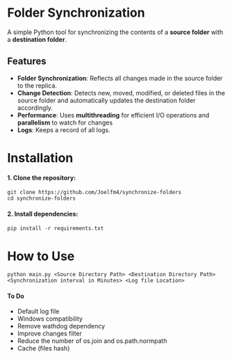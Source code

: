 # Folder Synchronization 

A simple Python tool for synchronizing the contents of a **source folder** with a **destination folder**.

## Features
- **Folder Synchronization**: Reflects all changes made in the source folder to the replica.
- **Change Detection**: Detects new, moved, modified, or deleted files in the source folder and automatically updates the destination folder accordingly.
- **Performance**: Uses **multithreading** for efficient I/O operations and **parallelism** to watch for changes
- **Logs**: Keeps a record of all logs.

# Installation

#### 1. Clone the repository:
```
git clone https://github.com/Joelfm4/synchronize-folders
cd synchronize-folders
```

#### 2. Install dependencies:
```
pip install -r requirements.txt
```
# How to Use
``` 
python main.py <Source Directory Path> <Destination Directory Path> <Synchronization interval in Minutes> <Log file Location>
```


#### To Do
- Default log file
- Windows compatibility 
- Remove wathdog dependency
- Improve changes filter 
- Reduce the number of os.join and os.path.normpath
- Cache (files hash)



